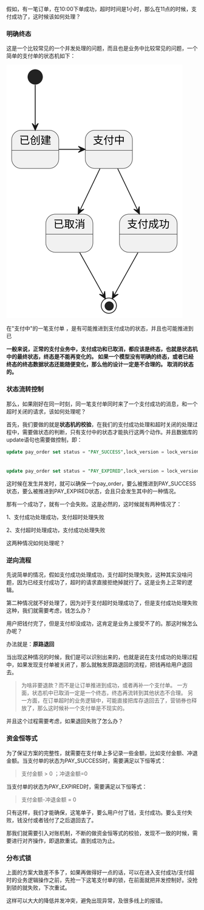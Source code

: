 假如，有一笔订单，在10:00下单成功，超时时间是1小时，那么在11点的时候，支付成功了，这时候该如何处理？ 

### 明确终态 

这是一个比较常见的一个并发处理的问题，而且也是业务中比较常见的问题，一个简单的支付单的状态机如下： 

![img](assets/7dd5915a623f11535c1e906f716f900f.svg) 

在"支付中"的一笔支付单 ，是有可能推进到支付成功的状态，并且也可能推进到已

**一般来说，正常的支付业务中，支付成功和已取消，都应该是终态，也就是状态机中的最终状态，终态是不能再变化的。 如果一个模型没有明确的终态，或者已经终态的终态数据状态还能随便变化，那么他的设计一定是不合理的。 取消的状态的。** 

### 状态流转控制 

那么，如果刚好在同一时刻，同一笔支付单同时来了一个支付成功的消息，和一个超时关闭的请求，该如何处理呢？  

首先，我们要做的就是**状态机的校验**，在我们的支付成功处理和超时关闭的处理过程中，需要做状态的判断，只有支付中的状态才能执行这两个动作。并且数据库的update语句也需要做控制，即： 

```sql
update pay_order set status = "PAY_SUCCESS",lock_version = lock_version + 1 where pay_order_no = #{parOrderNo} and status = "PAYING" and lock_version  = #{lock_version}


update pay_order set status = "PAY_EXPIRED",lock_version = lock_version + 1 where pay_order_no = #{parOrderNo} and status = "PAYING" and lock_version  = #{lock_version}
```



这时候在发生并发时，就可以确保一个pay_order，要么被推进到PAY_SUCCESS状态，要么被推进到PAY_EXPIRED状态，会且只会发生其中的一种情况。  

那有一个成功了，就有一个会失败。这是必然的，这时候就有两种情况了：  

1、支付成功处理成功，支付超时处理失败 

2、支付超时处理成功，支付成功处理失败  

这两种情况如何处理呢？ 

### 逆向流程 

先说简单的情况，假如支付成功处理成功，支付超时处理失败，这种其实没啥问题，因为已经支付成功了，超时的请求直接拒绝掉就行了。这是业务上正常的逻辑。  

第二种情况就不好处理了，因为对于支付超时处理成功了，但是支付成功处理失败这种，我们就需要考虑，钱怎么办？  

用户把钱付完了，但是支付却没成功，这肯定是业务上接受不了的。那这时候怎么办呢？ 

办法就是：**原路退回** 

当出现这种情况的时候，我们是可以识别出来的，也就是说在支付成功的处理过程中，如果发现支付单被关闭了，那么就触发原路退回的流程，把钱再给用户退回去。 

> 为啥非要退款？而不是让订单推进到成功，或者再补一个支付单。 一方面，状态机中已取消一定是一个终态，终态再流转到其他状态不合理。 另一方面，在订单超时的业务逻辑中，可能直接把库存退回去了，营销券也释放了，那么这时候补一个支付单是不现实的。 

并且这个过程需要考虑，如果退回失败了怎么办？ 

### 资金恒等式 

为了保证方案的完整性，就需要在支付单上多记录一些金额，比如支付金额、冲退金额。当支付单的状态为PAY_SUCCESS时，需要满足以下恒等式：   

> 支付金额 > 0 ；冲退金额=0  

当支付单的状态为PAY_EXPIRED时，需要满足以下恒等式： 

> 支付金额-冲退金额 = 0 

只有这样，我们才能确保，这笔单子，要么用户付了钱，支付成功。要么支付失败，钱没付或者钱付了之后退回去了。  

那我们就需要引入对账机制，不断的做资金恒等式的校验，发现不一致的时候，需要进行对齐操作，即退款重试。直到成功为止。 

### 分布式锁 

上面的方案大致差不多了，如果再做得好一点的话，可以在进入支付成功/支付超时的业务逻辑操作之前，先抢一下这笔支付单的锁，在前面就把并发控制好。没抢到锁的就失败，下次重试。  

这样可以大大的降低并发冲突，避免出现异常，及很多线上的报错。 